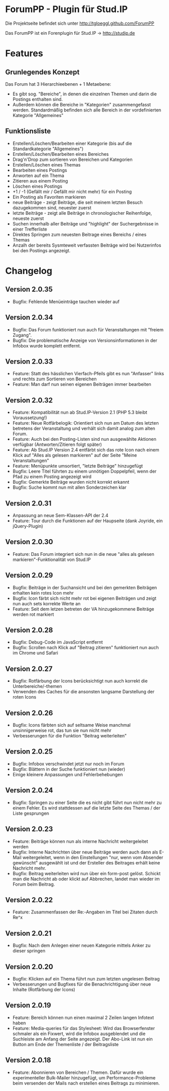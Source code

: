 # ForumPP - Plugin für Stud.IP

Die Projektseite befindet sich unter http://tgloeggl.github.com/ForumPP

Das ForumPP ist ein Forenplugin für Stud.IP -> http://studip.de

# Features

## Grunlegendes Konzept

Das Forum hat 3 Hierarchieebenen + 1 Metaebene:

* Es gibt sog. "Bereiche", in denen die einzelnen Themen und darin die Postings enthalten sind.
* Außerdem können die Bereiche in "Kategorien" zusammengefasst werden. 
  Standardmäßig befinden sich alle Bereich in der vordefinierten Kategorie "Allgemeines"

## Funktionsliste
* Erstellen/Löschen/Bearbeiten einer Kategorie (bis auf die Standardkategorie "Allgemeines")
* Erstellen/Löschen/Bearbeiten eines Bereiches
* Drag'n'Drop zum sortieren von Bereichen und Kategorien
* Erstellen/Löschen eines Themas
* Bearbeiten eines Postings
* Anworten auf ein Thema
* Zitieren aus einem Posting
* Löschen eines Postings
* +1 / -1 (Gefällt mir / Gefällt mir nicht mehr) für ein Posting
* Ein Posting als Favoriten markieren
* neue Beiträge - zeigt Beiträge, die seit meinem letzten Besuch dazugekommen sind, neuester zuerst
* letzte Beiträge - zeigt alle Beiträge in chronologischer Reihenfolge, neueste zuerst
* Suchen innerhalb aller Beiträge und "highlight" der Suchergebnisse in einer Trefferliste
* Direktes Springen zum neuesten Beitrage eines Bereichs / eines Themas
* Anzalh der bereits Sysmteweit verfassten Beiträge wird bei Nutzerinfos bei den Postings angezeigt.

# Changelog
## Version 2.0.35
* Bugfix: Fehlende Menüeinträge tauchen wieder auf

## Version 2.0.34
* Bugfix: Das Forum funktioniert nun auch für Veranstaltungen mit "freiem Zugang".
* Bugfix: Die problematische Anzeige von Versionsinformationen in der Infobox wurde komplett entfernt.

## Version 2.0.33
* Feature: Statt des hässlichen Vierfach-Pfeils gibt es nun "Anfasser" links und rechts zum Sortieren von Bereichen
* Feature: Man darf nun seinen eigenen Beiträgen immer bearbeiten

## Version 2.0.32
* Feature: Kompatibilität nun ab Stud.IP-Version 2.1 (PHP 5.3 bleibt Voraussetzung!)
* Feature: Neue Rotfärbelogik: Orientiert sich nun am Datum des letzten betretens der Veranstaltung und verhält sich damit analog zum alten Forum.
* Feature: Auch bei den Posting-Listen sind nun ausgewählte Aktionen verfügbar (Antworten/Zitieren folgt später)
* Feature: Ab Stud.IP Version 2.4 entfärbt sich das rote Icon nach einem Klick auf "Alles als gelesen markieren" auf der Seite "Meine Veranstaltungen"
* Feature: Menüpunkte umsortiert, "letzte Beiträge" hinzugefügt
* Bugfix: Leere Titel führten zu einem unnötigen Doppelpfeil, wenn der Pfad zu einem Posting angezeigt wird
* Bugfix: Gemerkte Beiträge wurden nicht korrekt erkannt
* Bugfix: Suche kommt nun mit allen Sonderzeichen klar

## Version 2.0.31
* Anpassung an neue Sem-Klassen-API der 2.4
* Feature: Tour durch die Funktionen auf der Haupseite (dank Joyride, ein jQuery-Plugin)

## Version 2.0.30
* Feature: Das Forum integriert sich nun in die neue "alles als gelesen markieren"-Funktionalität von Stud.IP

## Version 2.0.29
* Bugfix: Beiträge in der Suchansicht und bei den gemerkten Beiträgen erhalten kein rotes Icon mehr
* Bugfix: Icon färbt sich nicht mehr rot bei eigenen Beiträgen und zeigt nun auch sets korrekte Werte an
* Feature: Seit dem letzen betreten der VA hinzugekommene Beiträge werden rot markiert

## Version 2.0.28
* Bugfix: Debug-Code im JavaScript entfernt
* Bugfix: Scrollen nach Klick auf "Beitrag zitieren" funktioniert nun auch im Chrome und Safari

## Version 2.0.27
* Bugfix: Rotfärbung der Icons berücksichtigt nun auch korrekt die Unterbereiche/-themen
* Verwenden des Caches für die ansonsten langsame Darstellung der roten Icons

## Version 2.0.26
* Bugfix: Icons färbten sich auf seltsame Weise manchmal unsinnigerweise rot, das tun sie nun nicht mehr
* Verbesserungen für die Funktion "Beitrag weiterleiten"

## Version 2.0.25
* Bugfix: Infobox verschwindet jetzt nur noch im Forum
* Bugfix: Blättern in der Suche funktioniert nun (wieder)
* Einige kleinere Anpassungen und Fehlerbehebungen

## Version 2.0.24
* Bugfix: Springen zu einer Seite  die es nicht gibt führt nun nicht mehr zu einem Fehler. Es
  wird stattdessen auf die letzte Seite des Themas / der Liste gesprungen

## Version 2.0.23

* Feature: Beiträge können nun als interne Nachricht weitergeleitet werden
* Bugfix: Interne Nachrichten über neue Beiträge werden auch dann als E-Mail weitergeleitet,
  wenn in den Einstellungen "nur, wenn vom Absender gewünscht" ausgewählt ist und der Ersteller
  des Beitrages erhält keine Nachricht mehr.
* Bugfix: Beitrag weiterleiten wird nun über ein form-post gelöst. Schickt man die Nachricht ab oder klickt
  auf Abbrechen, landet man wieder im Forum beim Beitrag.

## Version 2.0.22

* Feature: Zusammenfassen der Re:-Angaben im Titel bei Zitaten durch Re^x

## Version 2.0.21

* Bugfix: Nach dem Anlegen einer neuen Kategorie mittels Anker zu dieser springen


## Version 2.0.20

* Bugfix: Klicken auf ein Thema führt nun zum letzten ungelesen Beitrag
* Verbesserungen und Bugfixes für die Benachrichtigung über neue Inhalte (Rotfärbung der Icons)

## Version 2.0.19

* Feature: Bereich können nun einen maximal 2 Zeilen langen Infotext haben
* Feature: Media-queries für das Stylesheet: Wird das Browserfenster schmaler als ein Fixwert,
  wird die Infobox ausgeblendet und die Suchleiste am Anfang der Seite angezeigt.
  Der Abo-Link ist nun ein Button am Ende der Themenliste / der Beitragsliste

## Version 2.0.18

* Feature: Abonnieren von Bereichen / Themen. Dafür wurde ein experimenteller Bulk-Mailer hinzugefügt,
  um Performance-Probleme beim versenden der Mails nach erstellen eines Beitrags zu minimieren.
